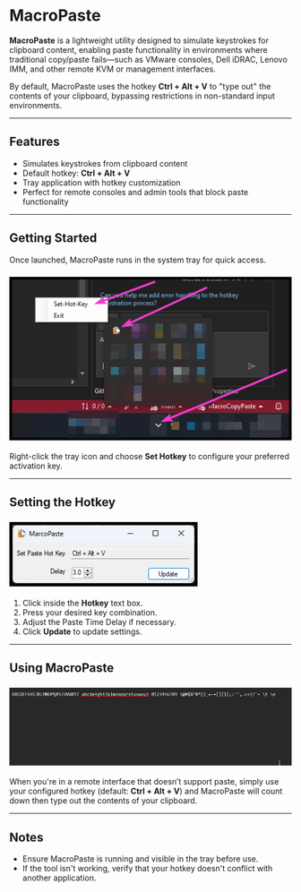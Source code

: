 # MacroPaste

**MacroPaste** is a lightweight utility designed to simulate keystrokes for clipboard content, enabling paste functionality in environments where traditional copy/paste fails—such as VMware consoles, Dell iDRAC, Lenovo IMM, and other remote KVM or management interfaces.

By default, MacroPaste uses the hotkey **Ctrl + Alt + V** to "type out" the contents of your clipboard, bypassing restrictions in non-standard input environments.

---

## Features
- Simulates keystrokes from clipboard content
- Default hotkey: **Ctrl + Alt + V**
- Tray application with hotkey customization
- Perfect for remote consoles and admin tools that block paste functionality

---

## Getting Started
Once launched, MacroPaste runs in the system tray for quick access.

### ![MacroPaste Tray Icon](./docs/MacroPaste_01.png)
Right-click the tray icon and choose **Set Hotkey** to configure your preferred activation key.

---

## Setting the Hotkey
### ![Hotkey UI](./docs/MacroPaste_02.png)
1. Click inside the **Hotkey** text box.
2. Press your desired key combination.
3. Adjust the Paste Time Delay if necessary.
4. Click **Update** to update settings.
---

## Using MacroPaste
### ![Using the Tool](./docs/MacroPaste_03.gif)
When you're in a remote interface that doesn’t support paste, simply use your configured hotkey (default: **Ctrl + Alt + V**) and MacroPaste will count down then type out the contents of your clipboard.

---

## Notes
- Ensure MacroPaste is running and visible in the tray before use.
- If the tool isn't working, verify that your hotkey doesn't conflict with another application.

